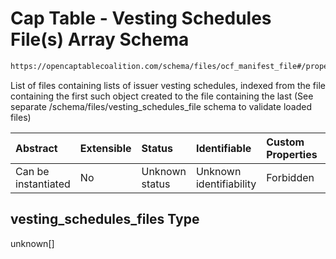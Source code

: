 # Cap Table - Vesting Schedules File(s) Array Schema

```txt
https://opencaptablecoalition.com/schema/files/ocf_manifest_file#/properties/vesting_schedules_files
```

List of files containing lists of issuer vesting schedules, indexed from the file containing the first such object created to the file containing the last (See separate /schema/files/vesting_schedules_file schema to validate loaded files)

| Abstract            | Extensible | Status         | Identifiable            | Custom Properties | Additional Properties | Access Restrictions | Defined In                                                                                            |
| :------------------ | :--------- | :------------- | :---------------------- | :---------------- | :-------------------- | :------------------ | :---------------------------------------------------------------------------------------------------- |
| Can be instantiated | No         | Unknown status | Unknown identifiability | Forbidden         | Allowed               | none                | [OCFManifestFile.schema.json*](../../schema/files/OCFManifestFile.schema.json "open original schema") |

## vesting_schedules_files Type

unknown\[]
